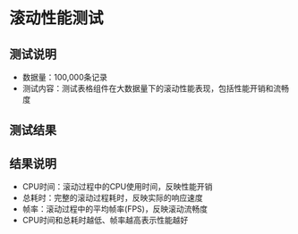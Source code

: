 # 滚动性能测试

## 测试说明
- 数据量：100,000条记录
- 测试内容：测试表格组件在大数据量下的滚动性能表现，包括性能开销和流畅度

## 测试结果

<ScrollData />

## 结果说明
- CPU时间：滚动过程中的CPU使用时间，反映性能开销
- 总耗时：完整的滚动过程耗时，反映实际的响应速度
- 帧率：滚动过程中的平均帧率(FPS)，反映滚动流畅度
- CPU时间和总耗时越低、帧率越高表示性能越好
